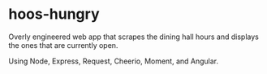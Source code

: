 hoos-hungry
==========

Overly engineered web app that scrapes the dining hall hours and displays the ones that are currently open.

Using Node, Express, Request, Cheerio, Moment, and Angular.

